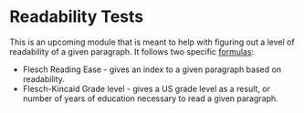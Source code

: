 # Readability Tests

This is an upcoming module that is meant to help with figuring out a level of readability of a given paragraph. It follows two specific [formulas](https://en.wikipedia.org/wiki/Flesch%E2%80%93Kincaid_readability_tests):

- Flesch Reading Ease - gives an index to a given paragraph based on readability.
- Flesch-Kincaid Grade level - gives a US grade level as a result, or number of years of education necessary to read a given paragraph. 


